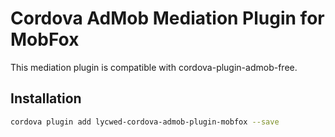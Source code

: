# Cordova AdMob Mediation Plugin for MobFox

This mediation plugin is compatible with cordova-plugin-admob-free.

## Installation

```sh
cordova plugin add lycwed-cordova-admob-plugin-mobfox --save
```
